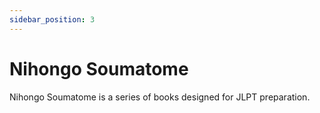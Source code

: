 ```yaml
---
sidebar_position: 3
---
```


# Nihongo Soumatome

Nihongo Soumatome is a series of books designed for JLPT preparation.
